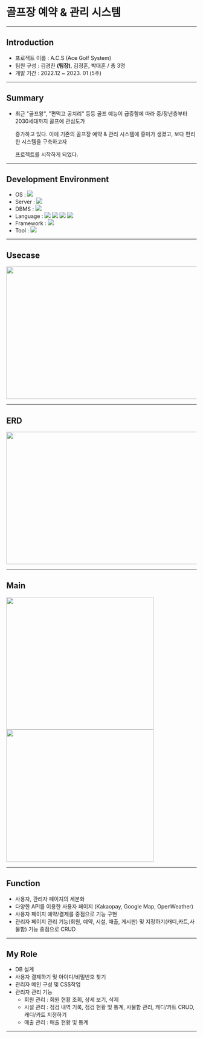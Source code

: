 # 골프장 예약 & 관리 시스템
---


## Introduction
* 프로젝트 이름  :  A.C.S (Ace Golf System)
* 팀원 구성  :  김경찬 **(팀장)**, 김정훈, 박대훈 / 총 3명
* 개발 기간  :  2022.12 ~ 2023. 01 (5주)


---


## Summary
  * 최근 "골프왕", "편먹고 공치리" 등등 골프 예능이 급증함에 따라 중/장년층부터 2030세대까지 골프에 관심도가 
    
    
    증가하고 있다. 이에 기존의 골프장 예약 & 관리 시스템에 흥미가 생겼고, 보다 편리한 시스템을 구축하고자 
    
    
    프로젝트를 시작하게 되었다.
    
    
---


## Development Environment
 * OS : <img src="https://img.shields.io/badge/Window10-0078D6?style=flat&logo=Windows&logoColor=white" />
 * Server : <img src="https://img.shields.io/badge/Tomcat 9.0-F8DC75?style=flat&logo=Apache Tomcat&logoColor=white" />
 * DBMS : <img src="https://img.shields.io/badge/MySQL-4479A1?style=flat&logo=MySQL&logoColor=white" />
 * Language : <img src="https://img.shields.io/badge/Java-007396?style=flat&logo=Java&logoColor=white" />
              <img src="https://img.shields.io/badge/JS-F7DF1E?style=flat&logo=JavaScript&logoColor=white" />
            	<img src="https://img.shields.io/badge/HTML5-E34F26?style=flat&logo=HTML5&logoColor=white" />
	            <img src="https://img.shields.io/badge/CSS3-1572B6?style=flat&logo=CSS3&logoColor=white" />
 * Framework : <img src="https://img.shields.io/badge/Spring Boot-6DB33F?style=flat&logo=Spring Boot&logoColor=white" />
 * Tool : <img src="https://img.shields.io/badge/Eclipse-2C2255?style=flat&logo=Eclipse IDE&logoColor=white" />
 
 
---


## Usecase
<img src="https://user-images.githubusercontent.com/84487848/212255276-3f710991-5dc2-4adc-8e37-600578309c25.png" width="700" height="350">


---


## ERD
<img src="https://user-images.githubusercontent.com/84487848/212255313-9354bd7c-45bf-44a4-9050-d8280463eddb.png" width="700" height="350">


---


## Main
<img src="https://user-images.githubusercontent.com/84487848/212255240-dc0e47df-4d8e-4173-9fce-68a2535a347d.png" width="390" height="350"> <img src="https://user-images.githubusercontent.com/84487848/212255196-bf609171-4c1f-4371-9b84-1129aa51da7e.png" width="390" height="350">


---


## Function
  * 사용자, 관리자 페이지의 세분화
  * 다양한 API를 이용한 사용자 페이지 (Kakaopay, Google Map, OpenWeather)
  * 사용자 페이지 예약/결제를 중점으로 기능 구현
  * 관리자 페이지 관리 기능(회원, 예약, 시설, 매출, 게시판) 및 지정하기(캐디,카트,사물함) 기능 중점으로 CRUD 
  
  
---


## My Role
  * DB 설계
  * 사용자 결제하기 및 아이디/비밀번호 찾기
  * 관리자 메인 구성 및 CSS작업
  * 관리자 관리 기능
    - 회원 관리 : 회원 현황 조회, 상세 보기, 삭제
    - 시설 관리 : 점검 내역 기록, 점검 현황 및 통계, 사물함 관리, 캐디/카트 CRUD, 캐디/카트 지정하기
    - 매출 관리 : 매출 현황 및 통계
    
    
---
  
